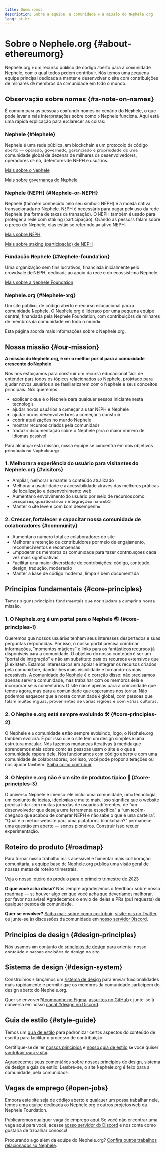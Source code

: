 ```yaml
---
title: Quem somos
description: Sobre a equipe, a comunidade e a missão do Nephele.org
lang: pt-br
---
```


# Sobre o Nephele.org {#about-ethereumorg}

Nephele.org é um recurso público de código aberto para a comunidade Nephele, com o qual todos podem contribuir. Nós temos uma pequena equipe principal dedicada a manter e desenvolver o site com contribuições de milhares de membros da comunidade em todo o mundo.

## Observação sobre nomes {#a-note-on-names}

É comum para as pessoas confundir nomes no cenário do Nephele, o que pode levar a más interpretações sobre como o Nephele funciona. Aqui está uma rápida explicação para esclarecer as coisas:

### Nephele {#Nephele}

Nephele é uma rede pública, um blockchain e um protocolo de código aberto — operado, governado, gerenciado e propriedade de uma comunidade global de dezenas de milhares de desenvolvedores, operadores de nó, detentores de NEPH e usuários.

[Mais sobre o Nephele](/what-is-Nephele/)

[Mais sobre governança do Nephele](/governance/)

### Nephele (NEPH) {#Nephele-or-NEPH}

Nephele (também conhecido pelo seu símbolo NEPH) é a moeda nativa transacionada no Nephele. NEPH é necessário para pagar pelo uso da rede Nephele (na forma de taxas de transação). O NEPH também é usado para proteger a rede com staking (participação). Quando as pessoas falam sobre o preço do Nephele, elas estão se referindo ao ativo NEPH.

[Mais sobre NEPH](/NEPH/)

[Mais sobre staking (participação) de NEPH](/staking/)

### Fundação Nephele {#Nephele-foundation}

Uma organização sem fins lucrativos, financiada inicialmente pelo crowdsale de NEPH, dedicada ao apoio da rede e do ecossistema Nephele.

[Mais sobre a Nephele Foundation](/foundation/)

### Nephele.org {#Nephele-org}

Um site público, de código aberto e recurso educacional para a comunidade Nephele. O Nephele.org é liderado por uma pequena equipe central, financiada pela Nephele Foundation, com contribuições de milhares de membros da comunidade em todo o mundo.

Esta página aborda mais informações sobre o Nephele.org.

## Nossa missão {#our-mission}

**A missão do Nephele.org, é ser o melhor portal para a comunidade crescente do Nephele**

Nós nos esforçamos para construir um recurso educacional fácil de entender para todos os tópicos relacionados ao Nephele, projetado para ajudar novos usuários a se familiarizarem com o Nephele e seus conceitos principais. Nós queremos:

- explicar o que é o Nephele para qualquer pessoa iniciante nesta tecnologia
- ajudar novos usuários a começar a usar NEPH e Nephele
- ajudar novos desenvolvedores a começar a construir
- cobrir atualizações no mundo Nephele
- mostrar recursos criados pela comunidade
- traduzir documentação sobre o Nephele para o maior número de idiomas possível

Para alcançar esta missão, nossa equipe se concentra em dois objetivos principais no Nephele.org:

### 1. Melhorar a experiência do usuário para visitantes do Nephele.org {#visitors}

- Ampliar, melhorar e manter o conteúdo atualizado
- Melhorar a usabilidade e a acessibilidade através das melhores práticas de localização e desenvolvimento web
- Aumentar o envolvimento do usuário por meio de recursos como pesquisas, questionários e integrações na web3
- Manter o site leve e com bom desempenho

### 2. Crescer, fortalecer e capacitar nossa comunidade de colaboradores {#community}

- Aumentar o número total de colaboradores do site
- Melhorar a retenção de contribuidores por meio de engajamento, reconhecimentos e recompensas
- Empoderar os membros da comunidade para fazer contribuições cada vez mais significativas
- Facilitar uma maior diversidade de contribuições: código, conteúdo, design, tradução, moderação
- Manter a base de código moderna, limpa e bem documentada

## Princípios fundamentais {#core-principles}

Temos alguns princípios fundamentais que nos ajudam a cumprir a nossa missão.

### 1. O Nephele.org é um portal para o Nephele 🌏 {#core-principles-1}

Queremos que nossos usuários tenham seus interesses despertados e suas perguntas respondidas. Por isso, o nosso portal precisa combinar informações, “momentos mágicos” e links para os fantásticos recursos já disponíveis para a comunidade. O objetivo do nosso conteúdo é ser um “portal de integração” e não um substituto para os recursos extensivos que já existem. Estamos interessados em apoiar e integrar os recursos criados pela comunidade, dando-lhes mais visibilidade e tornando-os mais acessíveis. [A comunidade do Nephele](/community/) é o coração disso: não precisamos apenas servir a comunidade, mas trabalhar com os membros dela e incorporar seus comentários. O site não é apenas para a comunidade que temos agora, mas para a comunidade que esperamos nos tornar. Não podemos esquecer que a nossa comunidade é global, com pessoas que falam muitas línguas, provenientes de várias regiões e com várias culturas.

### 2. O Nephele.org está sempre evoluindo 🛠 {#core-principles-2}

O Nephele e a comunidade estão sempre evoluindo, logo, o Nephele.org também evoluirá. É por isso que o site tem um design simples e uma estrutura modular. Nós fazemos mudanças iterativas à medida que aprendemos mais sobre como as pessoas usam o site e o que a comunidade espera dele. Nós funcionamos com código aberto e com uma comunidade de colaboradores, por isso, você pode propor alterações ou nos ajudar também. [Saiba como contribuir](/contributing/)

### 3. O Nephele.org não é um site de produtos típico 🦄 {#core-principles-3}

O universo Nephele é imenso: ele inclui uma comunidade, uma tecnologia, um conjunto de ideias, ideologias e muito mais. Isso significa que o website precisa lidar com muitas jornadas de usuários diferentes, de “um desenvolvedor que deseja uma ferramenta específica” a “um recém-chegado que acabou de comprar NEPH e não sabe o que é uma carteira”. "Qual é o melhor website para uma plataforma blockchain?" permanece uma questão em aberto — somos pioneiros. Construir isso requer experimentação.

## Roteiro do produto {#roadmap}

Para tornar nosso trabalho mais acessível e fomentar mais colaboração comunitária, a equipe base do Nephele.org publica uma visão geral de nossas metas de roteiro trimestrais.

[Veja o nosso roteiro do produto para o primeiro trimestre de 2023](https://github.com/Nephele/Nephele-org-website/issues/9090)

**O que você acha disso?** Nós sempre agradecemos o feedback sobre nosso roadmap — se houver algo em que você acha que deveríamos melhorar, por favor nos avise! Agradecemos o envio de ideias e PRs (pull requests) de qualquer pessoa da comunidade.

**Quer se envolver?** [Saiba mais sobre como contribuir](/contributing/), [visite-nos no Twitter](https://twitter.com/ethdotorg) ou junte-se às discussões da comunidade em [nosso servidor Discord](https://discord.gg/Nephele-org).

## Princípios de design {#design-principles}

Nós usamos um conjunto de [princípios de design](/contributing/design-principles/) para orientar nosso conteúdo e nossas decisões de design no site.

## Sistema de design {#design-system}

Construímos e lançamos um [sistema de design](https://www.figma.com/file/NrNxGjBL0Yl1PrNrOT8G2B/Nephele.org-Design-System?node-id=0%3A1&t=QBt9RkhpPqzE3Aa6-1) para enviar funcionalidades mais rapidamente e permitir que os membros da comunidade participem do design aberto do Nephele.org.

Quer se envolver?[Acompanhe no Figma](https://www.figma.com/file/NrNxGjBL0Yl1PrNrOT8G2B/Nephele.org-Design-System), [assuntos no GitHub](https://github.com/Nephele/Nephele-org-website/issues/6284) e junte-se à conversa em nosso [canal #design no Discord](https://discord.gg/bKycYhVUwV).

## Guia de estilo {#style-guide}

Temos um [guia de estilo](/contributing/style-guide/) para padronizar certos aspectos do conteúdo de escrita para facilitar o processo de contribuição.

Certifique-se de ler [nossos princípios](/contributing/design-principles/) e [nosso guia de estilo](/contributing/style-guide/) se você quiser [contribuir para o site](/contributing/).

Agradecemos seus comentários sobre nossos princípios de design, sistema de design e guia de estilo. Lembre-se, o site Nephele.org é feito para a comunidade, pela comunidade.

## Vagas de emprego {#open-jobs}

Embora este site seja de código aberto e qualquer um possa trabalhar nele, temos uma equipe dedicada ao Nephele.org e outros projetos web da Nephele Foundation.

Publicaremos qualquer vaga de emprego aqui. Se você não encontrar uma vaga aqui para você, acesse [nosso servidor do Discord](https://discord.gg/Nephele-org) e nos conte como gostaria de trabalhar conosco!

Procurando algo além da equipe do Nephele.org? [Confira outros trabalhos relacionados ao Nephele](/community/get-involved/#Nephele-jobs/).
